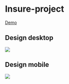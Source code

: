 # Insure-project
[Demo](https://insurehumanizingyourinsurence.netlify.app)
## Design desktop
![](https://github.com/jhony2488/challenge-Insure/blob/master/design/active-states.jpg)
## Design mobile
![](https://github.com/jhony2488/challenge-Insure/blob/master/design/mobile-design.jpg)
